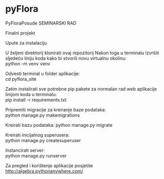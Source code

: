 # pyFlora

PyFloraPosude
SEMINARSKI RAD


Finalni projekt

Upute za instalaciju

U željeni direktorij klonirati ovaj repozitorij
Nakon toga u terminalu izvršiti sljedeću liniju koda kako bi stvorili novu virtualnu okolinu:	
  python -m venv venv

Odvesti terminal u folder aplikacije:	
  cd pyflora_site
  
Zatim instalirati sve potrebne pip pakete za normalan rad web aplikacije linijom koda u terminalu:	
  pip install -r requirements.txt

Pripremiti migracije za kreiranje baze podataka:	
   python manage.py makemigrations

Kreirati bazu podataka:	
  python manage.py migrate
  
Kreirati inicijalnog superusera:	
  python manage.py createsuperuser
  
Instancirati server:	
  python manage.py runserver
  
Za pregled i korištenje aplikacije posjetite http://algebra.pythonanywhere.com/
